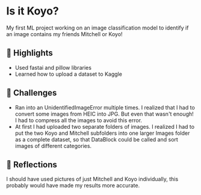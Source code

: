 # Is it Koyo? 
My first ML project working on an image classification model to identify if an image contains my friends Mitchell or Koyo! 
 

## 🌟 Highlights
- Used fastai and pillow libraries
- Learned how to upload a dataset to Kaggle 

## 💩 Challenges 
- Ran into an UnidentifiedImageError multiple times. I realized that I had to convert some images from HEIC into JPG. But even that wasn't enough! I had to compress all the images to avoid this error.
- At first I had uploaded two separate folders of images. I realized I had to put the two Koyo and Mitchell subfolders into one larger Images folder as a complete dataset, so that DataBlock could be called and sort images of different categories.

## 🧠 Reflections 
I should have used pictures of just Mitchell and Koyo individually, this probably would have made my results more accurate. 
